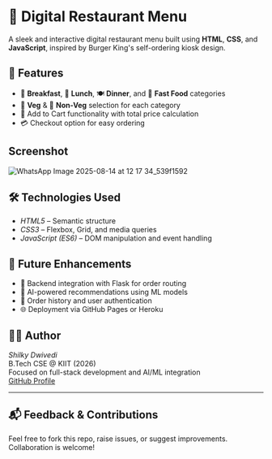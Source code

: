 # 🍔 Digital Restaurant Menu

A sleek and interactive digital restaurant menu built using **HTML**, **CSS**, and **JavaScript**, inspired by Burger King's self-ordering kiosk design.

## 🚀 Features
- 🍳 **Breakfast**, 🍛 **Lunch**, 🍽 **Dinner**, and 🍟 **Fast Food** categories
- 🥦 **Veg** & 🍗 **Non-Veg** selection for each category
- 🛒 Add to Cart functionality with total price calculation
- 💳 Checkout option for easy ordering

## Screenshot
![WhatsApp Image 2025-08-14 at 12 17 34_539f1592](https://github.com/user-attachments/assets/a10224af-7f28-4a09-bb20-3ee67ed9dfc0)

## 🛠 Technologies Used

- *HTML5* – Semantic structure
- *CSS3* – Flexbox, Grid, and media queries
- *JavaScript (ES6)* – DOM manipulation and event handling


## 📌 Future Enhancements

- 🔗 Backend integration with Flask for order routing
- 🧠 AI-powered recommendations using ML models
- 🧾 Order history and user authentication
- 🌐 Deployment via GitHub Pages or Heroku
## 👨‍💻 Author
*Shilky Dwivedi*  
B.Tech CSE @ KIIT (2026)  
Focused on full-stack development and AI/ML integration  
[GitHub Profile](https://github.com/Shilkydwivedi)

---

## 📬 Feedback & Contributions

Feel free to fork this repo, raise issues, or suggest improvements. Collaboration is welcome!
